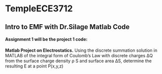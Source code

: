 # TempleECE3712
## Intro to EMF with Dr.Silage Matlab Code
#### Assignment 1 will be the project 1 code:
  **Matlab Project on Electrostatics.**
  Using the discrete summation solution in MATLAB of the integral form of Coulomb’s Law with discrete charges ΔQ from the surface charge density ρ S and surface area ΔS, determine the resulting E at a point P(x,y,z)
